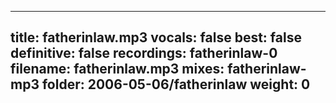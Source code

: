 
---
title: fatherinlaw.mp3
vocals: false
best: false
definitive: false
recordings: fatherinlaw-0
filename: fatherinlaw.mp3
mixes: fatherinlaw-mp3
folder: 2006-05-06/fatherinlaw
weight: 0
---
